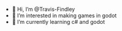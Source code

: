 - 👋 Hi, I’m @Travis-Findley
- 👀 I’m interested in making games in godot
- 🌱 I’m currently learning c# and godot

<!---
Travis-Findley/Travis-Findley is a ✨ special ✨ repository because its `README.md` (this file) appears on your GitHub profile.
You can click the Preview link to take a look at your changes.
--->
